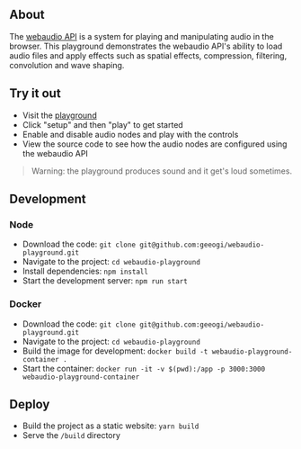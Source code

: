 ## About

The [webaudio API](https://www.w3.org/TR/webaudio/) is a system for playing and manipulating audio in the browser. This playground demonstrates the webaudio API's ability to load audio files and apply effects such as spatial effects, compression, filtering, convolution and wave shaping.

## Try it out

- Visit the [playground](https://webaudio-playground.netlify.com)
- Click "setup" and then "play" to get started
- Enable and disable audio nodes and play with the controls
- View the source code to see how the audio nodes are configured using the webaudio API

> Warning: the playground produces sound and it get's loud sometimes. 

## Development

### Node

- Download the code: `git clone git@github.com:geeogi/webaudio-playground.git`
- Navigate to the project: `cd webaudio-playground` 
- Install dependencies: `npm install` 
- Start the development server: `npm run start` 

### Docker

- Download the code: `git clone git@github.com:geeogi/webaudio-playground.git`
- Navigate to the project: `cd webaudio-playground` 
- Build the image for development: `docker build -t webaudio-playground-container .` 
- Start the container: `docker run -it -v $(pwd):/app -p 3000:3000 webaudio-playground-container` 

## Deploy

- Build the project as a static website: `yarn build` 
- Serve the `/build` directory 